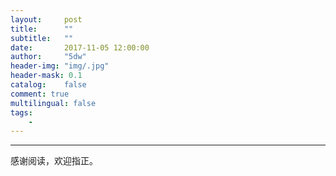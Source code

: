 ```yaml
---
layout:     post
title:      ""
subtitle:   ""
date:       2017-11-05 12:00:00
author:     "5dw"
header-img: "img/.jpg"
header-mask: 0.1
catalog:    false
comment: true
multilingual: false
tags:
    -
---
```




**************
感谢阅读，欢迎指正。
